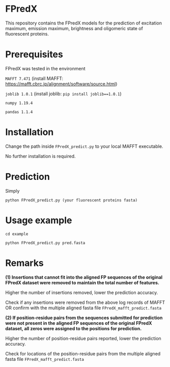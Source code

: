 # FPredX

This repository contains the FPredX models for the prediction of excitation maximum, emission maximum, brightness and oligomeric state of fluorescent proteins.

# Prerequisites

FPredX was tested in the environment 

`MAFFT 7.471` (install MAFFT: https://mafft.cbrc.jp/alignment/software/source.html)

`joblib 1.0.1` (install joblib: `pip install joblib==1.0.1`)

`numpy 1.19.4`

`pandas 1.1.4`

# Installation
Change the path inside `FPredX_predict.py` to your local MAFFT executable.

No further installation is required.

# Prediction
Simply 

`python FPredX_predict.py (your fluorescent proteins fasta)`

# Usage example

`cd example`

`python FPredX_predict.py pred.fasta`

# Remarks

**(1) Insertions that cannot fit into the aligned FP sequences of the original FPredX dataset were removed to maintain the total number of features.**

Higher the number of insertions removed, lower the prediction accuracy.

Check if any insertions were removed from the above log records of MAFFT OR confirm with the multiple aligned fasta file `FPredX_mafft_predict.fasta`


**(2) If position-residue pairs from the sequences submitted for prediction were not present in the aligned FP sequences of the original FPredX dataset, all zeros were assigned to the positions for prediction.**

Higher the number of position-residue pairs reported, lower the prediction accuracy.

Check for locations of the position-residue pairs from the multiple aligned fasta file `FPredX_mafft_predict.fasta`

